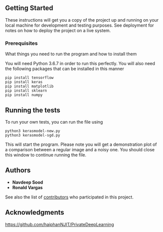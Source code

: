 ## Getting Started

These instructions will get you a copy of the project up and running on your local machine for development and testing purposes. See deployment for notes on how to deploy the project on a live system.

### Prerequisites

What things you need to run the program and how to install them

You will need Python 3.6.7 in order to run this perfectly.
You will also need the following packages that can be installed in this manner

```
pip install tensorflow
pip install keras
pip install matplotlib
pip install sklearn
pip install numpy
```

## Running the tests

To run your own tests, you can run the file using 

```
python3 kerasmodel-new.py
python3 kerasmodel-sgd.py
```
This will start the program.
Please note you will get a demonstration plot of a comparison between a regular image and a noisy one. You should close this window to continue running the file.


## Authors

* **Navdeep Sood**
* **Ronald Vargas**

See also the list of [contributors](https://github.com/nsood98/Project--CS591PrivacyInMachineLearning/graphs/contributors) who participated in this project.

## Acknowledgments
https://github.com/haiphanNJIT/PrivateDeepLearning

